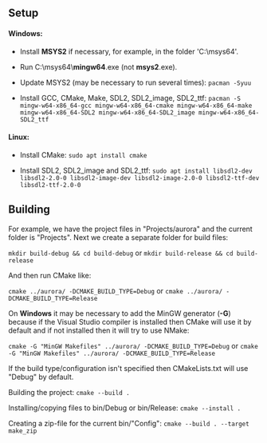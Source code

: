 
## Setup
#### Windows:
- Install **MSYS2** if necessary, for example, in the folder 'C:\msys64'. 
- Run C:\msys64\\**mingw64**.exe (not **msys2**.exe).
- Update MSYS2 (may be necessary to run several times):
`pacman -Syuu`

- Install GCC, CMake, Make, SDL2, SDL2_image, SDL2_ttf:
`pacman -S mingw-w64-x86_64-gcc mingw-w64-x86_64-cmake mingw-w64-x86_64-make mingw-w64-x86_64-SDL2 mingw-w64-x86_64-SDL2_image mingw-w64-x86_64-SDL2_ttf`

#### Linux:

- Install CMake:
`sudo apt install cmake`

- Install SDL2, SDL2_image and SDL2_ttf:
`sudo apt install libsdl2-dev libsdl2-2.0-0 libsdl2-image-dev libsdl2-image-2.0-0 libsdl2-ttf-dev libsdl2-ttf-2.0-0`

## Building

For example, we have the project files in "Projects/aurora" and the current folder is "Projects". 
Next we create a separate folder for build files:

`mkdir build-debug && cd build-debug`
or
`mkdir build-release && cd build-release`

And then run CMake like:

`cmake ../aurora/ -DCMAKE_BUILD_TYPE=Debug`
or
`cmake ../aurora/ -DCMAKE_BUILD_TYPE=Release`

On **Windows** it may be necessary to add the MinGW generator (**-G**) because if the Visual Studio compiler is installed then CMake will use it by default and if not installed then it will try to use NMake:

`cmake -G "MinGW Makefiles" ../aurora/ -DCMAKE_BUILD_TYPE=Debug`
or
`cmake -G "MinGW Makefiles" ../aurora/ -DCMAKE_BUILD_TYPE=Release`

If the build type/configuration isn't specified then CMakeLists.txt will use "Debug" by default.

Building the project:
`cmake --build .`

Installing/copying files to bin/Debug or bin/Release:
`cmake --install .`

Creating a zip-file for the current bin/"Config":
`cmake --build . --target make_zip`
